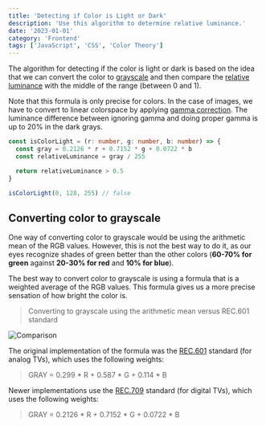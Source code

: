 ```yaml
---
title: 'Detecting if Color is Light or Dark'
description: 'Use this algorithm to determine relative luminance.'
date: '2023-01-01'
category: 'Frontend'
tags: ['JavaScript', 'CSS', 'Color Theory']
---
```


The algorithm for detecting if the color is light or dark is based on the idea that we can convert the color to [grayscale](https://en.wikipedia.org/wiki/Grayscale) and then compare the [relative luminance](https://en.wikipedia.org/wiki/Relative_luminance) with the middle of the range (between 0 and 1).

Note that this formula is only precise for colors. In the case of images, we have to convert to linear colorspace by applying [gamma correction](https://en.wikipedia.org/wiki/Gamma_correction). The luminance difference between ignoring gamma and doing proper gamma is up to 20% in the dark grays.

```ts
const isColorLight = (r: number, g: number, b: number) => {
  const gray = 0.2126 * r + 0.7152 * g + 0.0722 * b
  const relativeLuminance = gray / 255

  return relativeLuminance > 0.5
}

isColorLight(0, 128, 255) // false
```

## Converting color to grayscale

One way of converting color to grayscale would be using the arithmetic mean of the RGB values. However, this is not the best way to do it, as our eyes recognize shades of green better than the other colors (**60-70% for green** against **20-30% for red** and **10% for blue**).

The best way to convert color to grayscale is using a formula that is a weighted average of the RGB values. This formula gives us a more precise sensation of how bright the color is.

> Converting to grayscale using the arithmetic mean versus REC.601 standard

![Comparison](/images/detecting-if-color-is-light-or-dark/comparison.png)

The original implementation of the formula was the [REC.601](https://en.wikipedia.org/wiki/Rec._601) standard (for analog TVs), which uses the following weights:

> GRAY = 0.299 * R + 0.587 * G + 0.114 * B

Newer implementations use the [REC.709](https://en.wikipedia.org/wiki/Rec._709) standard (for digital TVs), which uses the following weights:

> GRAY = 0.2126 * R + 0.7152 * G + 0.0722 * B
